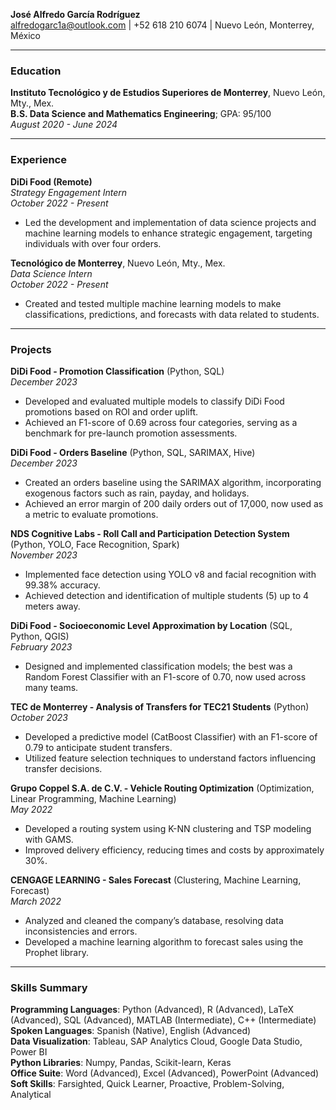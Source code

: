 **José Alfredo García Rodríguez**  
[alfredogarc1a@outlook.com](mailto:alfredogarc1a@outlook.com) | +52 618 210 6074 | Nuevo León, Monterrey, México

---

### Education
**Instituto Tecnológico y de Estudios Superiores de Monterrey**, Nuevo León, Mty., Mex.  
**B.S. Data Science and Mathematics Engineering**; GPA: 95/100  
*August 2020 - June 2024*

---

### Experience
**DiDi Food (Remote)**  
*Strategy Engagement Intern*  
*October 2022 - Present*
- Led the development and implementation of data science projects and machine learning models to enhance strategic engagement, targeting individuals with over four orders.

**Tecnológico de Monterrey**, Nuevo León, Mty., Mex.  
*Data Science Intern*  
*October 2022 - Present*
- Created and tested multiple machine learning models to make classifications, predictions, and forecasts with data related to students.

---

### Projects
**DiDi Food - Promotion Classification** (Python, SQL)  
*December 2023*
- Developed and evaluated multiple models to classify DiDi Food promotions based on ROI and order uplift.
- Achieved an F1-score of 0.69 across four categories, serving as a benchmark for pre-launch promotion assessments.

**DiDi Food - Orders Baseline** (Python, SQL, SARIMAX, Hive)  
*December 2023*
- Created an orders baseline using the SARIMAX algorithm, incorporating exogenous factors such as rain, payday, and holidays.
- Achieved an error margin of 200 daily orders out of 17,000, now used as a metric to evaluate promotions.

**NDS Cognitive Labs - Roll Call and Participation Detection System** (Python, YOLO, Face Recognition, Spark)  
*November 2023*
- Implemented face detection using YOLO v8 and facial recognition with 99.38% accuracy.
- Achieved detection and identification of multiple students (5) up to 4 meters away.

**DiDi Food - Socioeconomic Level Approximation by Location** (SQL, Python, QGIS)  
*February 2023*
- Designed and implemented classification models; the best was a Random Forest Classifier with an F1-score of 0.70, now used across many teams.

**TEC de Monterrey - Analysis of Transfers for TEC21 Students** (Python)  
*October 2023*
- Developed a predictive model (CatBoost Classifier) with an F1-score of 0.79 to anticipate student transfers.
- Utilized feature selection techniques to understand factors influencing transfer decisions.

**Grupo Coppel S.A. de C.V. - Vehicle Routing Optimization** (Optimization, Linear Programming, Machine Learning)  
*May 2022*
- Developed a routing system using K-NN clustering and TSP modeling with GAMS.
- Improved delivery efficiency, reducing times and costs by approximately 30%.

**CENGAGE LEARNING - Sales Forecast** (Clustering, Machine Learning, Forecast)  
*March 2022*
- Analyzed and cleaned the company’s database, resolving data inconsistencies and errors.
- Developed a machine learning algorithm to forecast sales using the Prophet library.

---

### Skills Summary
**Programming Languages**: Python (Advanced), R (Advanced), LaTeX (Advanced), SQL (Advanced), MATLAB (Intermediate), C++ (Intermediate)  
**Spoken Languages**: Spanish (Native), English (Advanced)  
**Data Visualization**: Tableau, SAP Analytics Cloud, Google Data Studio, Power BI  
**Python Libraries**: Numpy, Pandas, Scikit-learn, Keras  
**Office Suite**: Word (Advanced), Excel (Advanced), PowerPoint (Advanced)  
**Soft Skills**: Farsighted, Quick Learner, Proactive, Problem-Solving, Analytical

